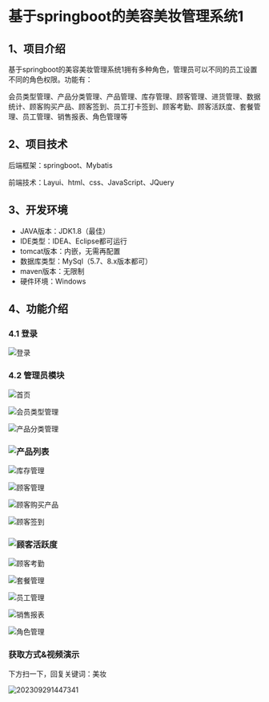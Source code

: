 # 基于springboot的美容美妆管理系统1



## 1、项目介绍

基于springboot的美容美妆管理系统1拥有多种角色，管理员可以不同的员工设置不同的角色权限。功能有：

会员类型管理、产品分类管理、产品管理、库存管理、顾客管理、进货管理、数据统计、顾客购买产品、顾客签到、员工打卡签到、顾客考勤、顾客活跃度、套餐管理、员工管理、销售报表、角色管理等


## 2、项目技术

后端框架：springboot、Mybatis

前端技术：Layui、html、css、JavaScript、JQuery

## 3、开发环境

- JAVA版本：JDK1.8（最佳）
- IDE类型：IDEA、Eclipse都可运行
- tomcat版本：内嵌，无需再配置
- 数据库类型：MySql（5.7、8.x版本都可） 
- maven版本：无限制
- 硬件环境：Windows


## 4、功能介绍

### 4.1 登录

![登录](https://s2.loli.net/2023/10/13/qzBPVQjpJyD8ktf.jpg)

### 4.2 管理员模块

![首页](https://s2.loli.net/2023/10/13/tmlFQGJS9aq8EsP.jpg)

![会员类型管理](https://s2.loli.net/2023/10/13/ktoEWXgLpShliIY.jpg)

![产品分类管理](https://s2.loli.net/2023/10/13/72tJuRAjyCKxzrE.jpg)

### ![产品列表](https://s2.loli.net/2023/10/13/tmpcTIgOj52NU4B.jpg)

![库存管理](https://s2.loli.net/2023/10/13/RMDvyc8NfQ7ap6E.jpg)

![顾客管理](https://s2.loli.net/2023/10/13/H7ituRDoIP89rFG.jpg)

![顾客购买产品](https://s2.loli.net/2023/10/13/gT1XOmS5Ju8YbMc.jpg)

![顾客签到](https://s2.loli.net/2023/10/13/5ONDHskyzP9364u.jpg)

### ![顾客活跃度](https://s2.loli.net/2023/10/13/zrfQ5yawEA8qNLV.jpg)

![顾客考勤](https://s2.loli.net/2023/10/13/BOWrEJ83KFvp9nz.jpg)

![套餐管理](https://s2.loli.net/2023/10/13/UYbPkBxCuW7mqyw.jpg)

![员工管理](https://s2.loli.net/2023/10/13/Ui7JPmfH45wdWQ6.jpg)

![销售报表](https://s2.loli.net/2023/10/13/mM391DftHcxPWjR.jpg)

![角色管理](https://s2.loli.net/2023/10/13/djrVepIicQB4Fl7.jpg)

### 获取方式&视频演示

下方扫一下，回复关键词：美妆

![202309291447341](https://s2.loli.net/2023/10/06/lxLMirNn2tyaIob.png)





